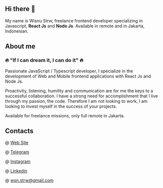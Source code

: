 ## Hi there 👋

My name is Wisnu Strw, freelance frontend developer specializing in Javascript, **React Js** and **Node Js**. Available in remote and in Jakarta, Indonesian.

## About me

### 🔥 "If I can dream it, I can do it" 🔥

Passionate JavaScript / Typescript developer, I specialize in the development of Web and Mobile frontend applications with React Js and Node Js.

Proactivity, listening, humility and communication are for me the keys to a successful collaboration. I have a strong need for accomplishment that I live through my passion, the code. Therefore I am not looking to work, I am looking to invest myself in the success of your projects.

Available for freelance missions, only full remote in Jakarta.

## Contacts

@ [Web Site](http://wisnustrw.xyz)

@ [Telegram](http://t.me/imseeyu)

@ [Instagram](https://instagram.com/wsnustrw)

@ [Linkedin](www.linkedin.com/in/wisnustrw)

@ wsn.strw@gmail.com
